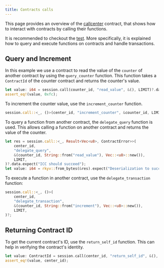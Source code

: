 ```yaml
---
title: Contracts calls
---
```


This page provides an overview of the <a href="https://github.com/dusk-network/piecrust/tree/main/contracts/callcenter" target="_blank" >callcenter</a> contract, that shows how to interact with contracts by calling their functions.

It is recommended to checkout the <a href="https://github.com/dusk-network/piecrust/blob/main/piecrust/tests/callcenter.rs" target="_blank" >test</a>.
More specifically, it is explained how to query and execute functions on contracts and handle transactions.


## Query and Increment
In this example we use a contract to read the value of the ```counter``` of another contract by using the ```query_counter``` function. This function takes a ```ContractId``` of the counter contract and returns the counter's value.

```rust
let value: i64 = session.call(counter_id, "read_value", &(), LIMIT)?.data;
assert_eq!(value, 0xfc);
```

To increment the counter value, use the ```increment_counter``` function. 

```rust
session.call::<_, ()>(center_id, "increment_counter", &counter_id, LIMIT)?;
```

To query a function from another contract, the ```delegate_query``` function is used. This allows calling a function on another contract and returns the value of the counter.

```rust
let res = session.call::<_, Result<Vec<u8>, ContractError>>(
    center_id,
    "delegate_query",
    &(counter_id, String::from("read_value"), Vec::<u8>::new()),
    LIMIT,
)?.data.expect("ICC should succeed");
let value: i64 = rkyv::from_bytes(&res).expect("Deserialization to succeed");
```

To execute a function in another contract, use the ```delegate_transaction``` function:

```rust
session.call::<_, ()>(
    center_id,
    "delegate_transaction",
    &(counter_id, String::from("increment"), Vec::<u8>::new()),
    LIMIT,
)?;
```


## Returning Contract ID
To get the current contract's ID, use the ```return_self_id``` function. This can help in verifying the contract's identity.


```rust
let value: ContractId = session.call(center_id, "return_self_id", &(), LIMIT)?.data;
assert_eq!(value, center_id);
```